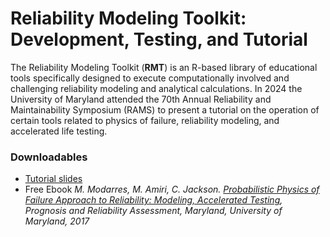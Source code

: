 # Reliability Modeling Toolkit: Development, Testing, and Tutorial 

The Reliability Modeling Toolkit (**RMT**) is an R-based library of educational tools specifically designed to execute computationally involved and challenging reliability modeling and analytical calculations.  In 2024 the University of Maryland attended the 70th Annual Reliability and Maintainability Symposium (RAMS) to present a tutorial on the operation of certain tools related to physics of failure, reliability modeling, and accelerated life testing.

### Downloadables
* [Tutorial slides](blob:https://github.com/48a8a55f-0cd8-46e8-907d-8a1d21805dc6)
* Free Ebook *M. Modarres, M. Amiri, C. Jackson.  [Probabilistic Physics of Failure Approach to Reliability: Modeling, Accelerated Testing](https://acrobat.adobe.com/link/review?uri=urn%3Aaaid%3Ascds%3AUS%3A4c22c476-2d08-35e0-b727-c79bead60530&viewer%21megaVerb=group-discover), Prognosis and Reliability Assessment, Maryland, University of Maryland, 2017*
